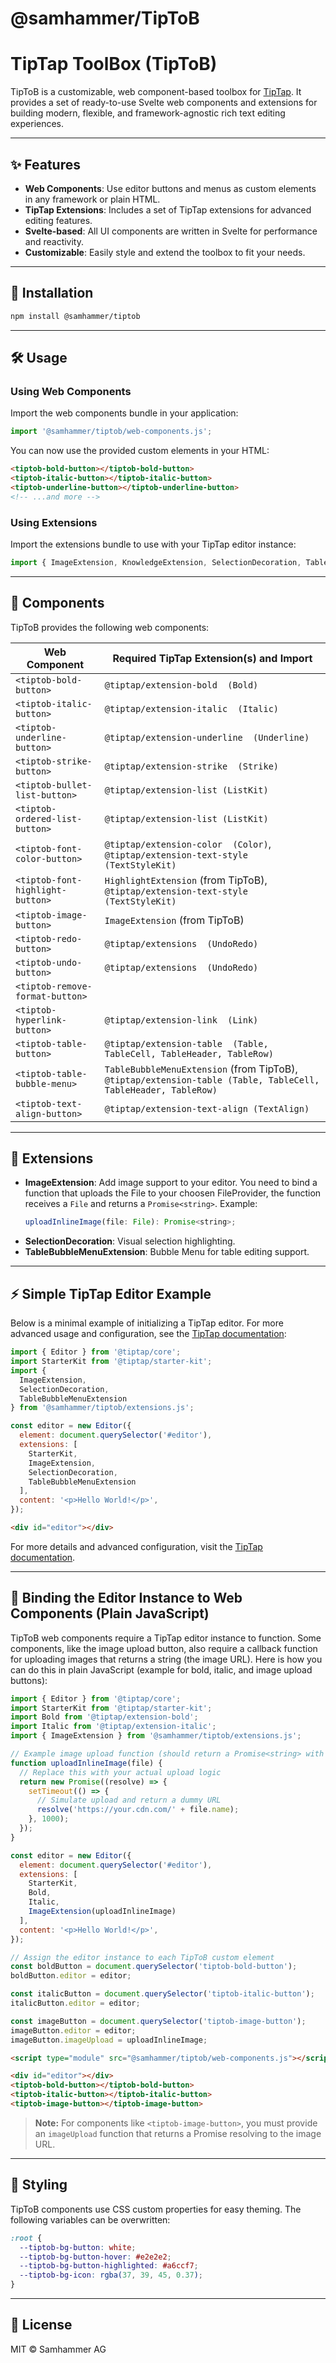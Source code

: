 # @samhammer/TipToB

TipTap ToolBox (TipToB)
================================

TipToB is a customizable, web component-based toolbox for [TipTap](https://tiptap.dev/). It provides a set of ready-to-use Svelte web components and extensions for building modern, flexible, and framework-agnostic rich text editing experiences.

---

## ✨ Features

- **Web Components**: Use editor buttons and menus as custom elements in any framework or plain HTML.
- **TipTap Extensions**: Includes a set of TipTap extensions for advanced editing features.
- **Svelte-based**: All UI components are written in Svelte for performance and reactivity.
- **Customizable**: Easily style and extend the toolbox to fit your needs.

---

## 🚀 Installation

```sh
npm install @samhammer/tiptob
```

---

## 🛠️ Usage

### Using Web Components

Import the web components bundle in your application:

```js
import '@samhammer/tiptob/web-components.js';
```

You can now use the provided custom elements in your HTML:

```html
<tiptob-bold-button></tiptob-bold-button>
<tiptob-italic-button></tiptob-italic-button>
<tiptob-underline-button></tiptob-underline-button>
<!-- ...and more -->
```

### Using Extensions

Import the extensions bundle to use with your TipTap editor instance:

```js
import { ImageExtension, KnowledgeExtension, SelectionDecoration, TableBubbleMenuExtension } from '@samhammer/tiptob/extensions.js';
```

---

## 🧩 Components


TipToB provides the following web components:

| Web Component                | Required TipTap Extension(s) and Import               |
|-----------------------------|---------------------------------------------|
| `<tiptob-bold-button>`      | `@tiptap/extension-bold  (Bold)`                  |
| `<tiptob-italic-button>`    | `@tiptap/extension-italic  (Italic)`                  |
| `<tiptob-underline-button>` | `@tiptap/extension-underline  (Underline)`               |
| `<tiptob-strike-button>`    | `@tiptap/extension-strike  (Strike)`                  |
| `<tiptob-bullet-list-button>`| `@tiptap/extension-list (ListKit)` |
| `<tiptob-ordered-list-button>`| `@tiptap/extension-list (ListKit)`|
| `<tiptob-font-color-button>`| `@tiptap/extension-color  (Color)`, `@tiptap/extension-text-style  (TextStyleKit)` |
| `<tiptob-font-highlight-button>`| `HighlightExtension` (from TipToB), `@tiptap/extension-text-style  (TextStyleKit)` |
| `<tiptob-image-button>`     | `ImageExtension` (from TipToB)              |
| `<tiptob-redo-button>`      | `@tiptap/extensions  (UndoRedo)`               |
| `<tiptob-undo-button>`      | `@tiptap/extensions  (UndoRedo)`               |
| `<tiptob-remove-format-button>`||
| `<tiptob-hyperlink-button>` | `@tiptap/extension-link  (Link)`                    |
| `<tiptob-table-button>`     | `@tiptap/extension-table  (Table, TableCell, TableHeader, TableRow)`|
| `<tiptob-table-bubble-menu>`| `TableBubbleMenuExtension` (from TipToB), `@tiptap/extension-table (Table, TableCell, TableHeader, TableRow)`   |
| `<tiptob-text-align-button>`| `@tiptap/extension-text-align (TextAlign)`              |

---

## 🧩 Extensions

- **ImageExtension**: Add image support to your editor. You need to bind a function that uploads the File to your choosen FileProvider, the function receives a `File` and returns a `Promise<string>`. Example:
  ```js
  uploadInlineImage(file: File): Promise<string>;
  ```
- **SelectionDecoration**: Visual selection highlighting.
- **TableBubbleMenuExtension**: Bubble Menu for table editing support.

---

## ⚡ Simple TipTap Editor Example

Below is a minimal example of initializing a TipTap editor. For more advanced usage and configuration, see the [TipTap documentation](https://tiptap.dev/):

```js
import { Editor } from '@tiptap/core';
import StarterKit from '@tiptap/starter-kit';
import {
  ImageExtension,
  SelectionDecoration,
  TableBubbleMenuExtension
} from '@samhammer/tiptob/extensions.js';

const editor = new Editor({
  element: document.querySelector('#editor'),
  extensions: [
    StarterKit,
    ImageExtension,
    SelectionDecoration,
    TableBubbleMenuExtension
  ],
  content: '<p>Hello World!</p>',
});
```

```html
<div id="editor"></div>
```

For more details and advanced configuration, visit the [TipTap documentation](https://tiptap.dev/).

---

## 🔗 Binding the Editor Instance to Web Components (Plain JavaScript)

TipToB web components require a TipTap editor instance to function. Some components, like the image upload button, also require a callback function for uploading images that returns a string (the image URL). Here is how you can do this in plain JavaScript (example for bold, italic, and image upload buttons):

```js
import { Editor } from '@tiptap/core';
import StarterKit from '@tiptap/starter-kit';
import Bold from '@tiptap/extension-bold';
import Italic from '@tiptap/extension-italic';
import { ImageExtension } from '@samhammer/tiptob/extensions.js';

// Example image upload function (should return a Promise<string> with the image URL)
function uploadInlineImage(file) {
  // Replace this with your actual upload logic
  return new Promise((resolve) => {
    setTimeout(() => {
      // Simulate upload and return a dummy URL
      resolve('https://your.cdn.com/' + file.name);
    }, 1000);
  });
}

const editor = new Editor({
  element: document.querySelector('#editor'),
  extensions: [
    StarterKit,
    Bold,
    Italic,
    ImageExtension(uploadInlineImage)
  ],
  content: '<p>Hello World!</p>',
});

// Assign the editor instance to each TipToB custom element
const boldButton = document.querySelector('tiptob-bold-button');
boldButton.editor = editor;

const italicButton = document.querySelector('tiptob-italic-button');
italicButton.editor = editor;

const imageButton = document.querySelector('tiptob-image-button');
imageButton.editor = editor;
imageButton.imageUpload = uploadInlineImage;
```

```html
<script type="module" src="@samhammer/tiptob/web-components.js"></script>

<div id="editor"></div>
<tiptob-bold-button></tiptob-bold-button>
<tiptob-italic-button></tiptob-italic-button>
<tiptob-image-button></tiptob-image-button>
```

> **Note:** For components like `<tiptob-image-button>`, you must provide an `imageUpload` function that returns a Promise resolving to the image URL.

---

## 🎨 Styling

TipToB components use CSS custom properties for easy theming. The following variables can be overwritten:

```css
:root {
  --tiptob-bg-button: white;
  --tiptob-bg-button-hover: #e2e2e2;
  --tiptob-bg-button-highlighted: #a6ccf7;
  --tiptob-bg-icon: rgba(37, 39, 45, 0.37);
}
```

---

## 📄 License

MIT © Samhammer AG
